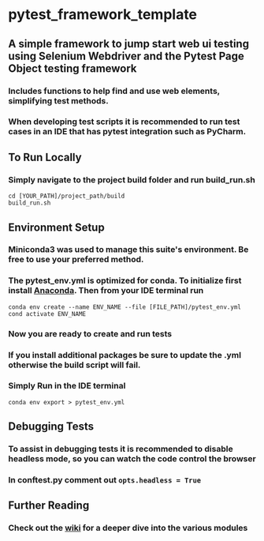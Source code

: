# pytest_framework_template

## A simple framework to jump start web ui testing using Selenium Webdriver and the Pytest Page Object testing framework
### Includes functions to help find and use web elements, simplifying test methods.

### When developing test scripts it is recommended to run test cases in an IDE that has pytest integration such as PyCharm.

## To Run Locally
### Simply navigate to the project build folder and run build_run.sh
```
cd [YOUR_PATH]/project_path/build
build_run.sh
```

## Environment Setup
### Miniconda3 was used to manage this suite's environment. Be free to use your preferred method.
### The pytest_env.yml is optimized for conda. To initialize first install [Anaconda](https://docs.conda.io/projects/conda/en/latest/user-guide/install/download.html). Then from your IDE terminal run
```
conda env create --name ENV_NAME --file [FILE_PATH]/pytest_env.yml
cond activate ENV_NAME
```
### Now you are ready to create and run tests

### If you install additional packages be sure to update the .yml otherwise the build script will fail.
### Simply Run in the IDE terminal
```
conda env export > pytest_env.yml
```

## Debugging Tests
### To assist in debugging tests it is recommended to disable headless mode, so you can watch the code control the browser
### In conftest.py comment out ```opts.headless = True```

## Further Reading
### Check out the [wiki](https://github.com/cdubwisdom/pytest_framework_template/wiki) for a deeper dive into the various modules
